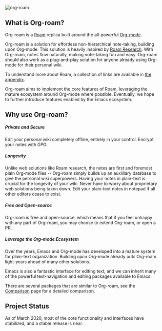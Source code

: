 ![org-roam][org-roam-intro-image]

## What is Org-roam?

Org-roam is a [Roam][roamresearch] replica built around the
all-powerful [Org-mode][org].

Org-roam is a solution for effortless non-hierarchical note-taking,
building upon Org-mode. This solution is heavily inspired by [Roam
Research][roamresearch]. With Org-roam, notes flow naturally, making
note-taking fun and easy. Org-roam should also work as a plug-and-play
solution for anyone already using Org-mode for their personal wiki.

To understand more about Roam, a collection of links are available in
[the appendix](notetaking_workflow.md).

Org-roam aims to implement the core features of Roam, leveraging the
mature ecosystem around Org-mode where possible. Eventually, we hope
to further introduce features enabled by the Emacs ecosystem.

## Why use Org-roam?

##### Private and Secure

Edit your personal wiki completely offline, entirely in your control.
Encrypt your notes with GPG.

##### Longevity

Unlike web solutions like Roam research, the notes are first and
foremost plain Org-mode files -- Org-roam simply builds up an
auxilliary database to give the personal wiki superpowers. Having your
notes in plain-text is crucial for the longevity of your wiki. Never
have to worry about proprietary web solutions being taken down. Edit
your plain-text notes in notepad if all other editors cease to exist.

##### Free and Open-source

Org-roam is free and open-source, which means that if you feel unhappy
with any part of Org-roam, you may choose to extend Org-roam, or open
a PR.

##### Leverage the Org-mode Ecosystem

Over the years, Emacs and Org-mode has developed into a mature system
for plain-text organization. Building upon Org-mode already puts
Org-roam light-years ahead of many other solutions.

Emacs is also a fantastic interface for editing text, and we can
inherit many of the powerful text-navigation and editing packages
available to Emacs.

There are several packages that are similar to Org-roam, see the
[Comparison](comparison.md) page for a detailed comparison.

## Project Status

As of March 2020, most of the core functionality and interfaces have
stabilized, and a stable release is near.

[org-roam-intro-image]: images/org-roam-intro.png
[roamresearch]: https://www.roamresearch.com/
[org]: https://orgmode.org/
